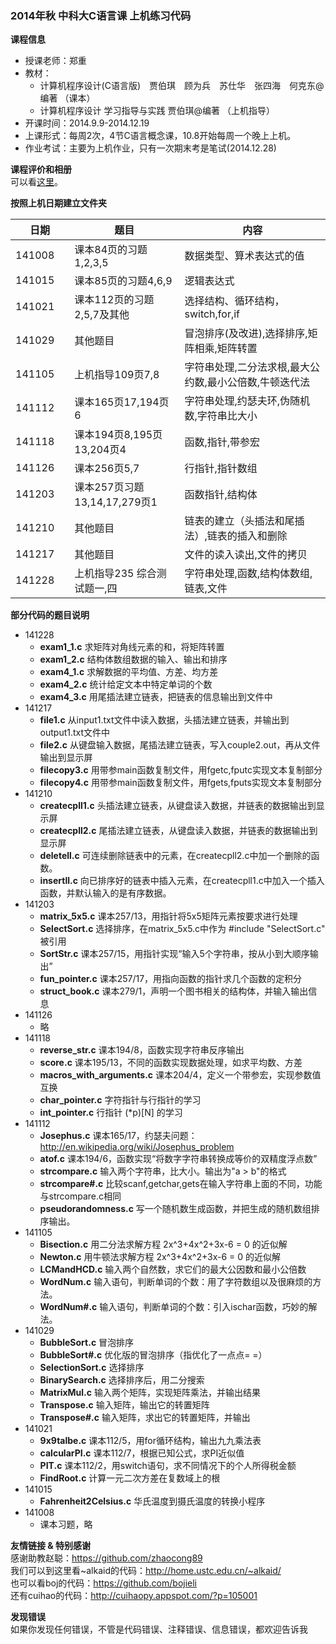 ### 2014年秋 中科大C语言课 上机练习代码  

**课程信息**  
- 授课老师：郑重  
- 教材：  
  - 计算机程序设计(C语言版)　贾伯琪　顾为兵　苏仕华　张四海　何克东@编著 （课本）  
  - 计算机程序设计 学习指导与实践  贾伯琪@编著 （上机指导）  
- 开课时间：2014.9.9-2014.12.19  
- 上课形式：每周2次，4节C语言概念课，10.8开始每周一个晚上上机。  
- 作业考试：主要为上机作业，只有一次期末考是笔试(2014.12.28)  


**课程评价和相册**  
可以看[这里](http://home.ustc.edu.cn/~jenny42/c-programming.html)。


**按照上机日期建立文件夹**  

日期    |               题目              |           内容
--------|---------------------------------|-----------------------------------  
141008　| 课本84页的习题1,2,3,5           | 数据类型、算术表达式的值  
141015  | 课本85页的习题4,6,9             | 逻辑表达式  
141021  | 课本112页的习题2,5,7及其他      | 选择结构、循环结构，switch,for,if  
141029  | 其他题目                        | 冒泡排序(及改进),选择排序,矩阵相乘,矩阵转置  
141105  | 上机指导109页7,8                | 字符串处理,二分法求根,最大公约数,最小公倍数,牛顿迭代法  
141112  | 课本165页17,194页6              | 字符串处理,约瑟夫环,伪随机数,字符串比大小  
141118  | 课本194页8,195页13,204页4       | 函数,指针,带参宏  
141126  | 课本256页5,7                    | 行指针,指针数组  
141203  | 课本257页习题13,14,17,279页1    | 函数指针,结构体  
141210  | 其他题目                        | 链表的建立（头插法和尾插法）,链表的插入和删除  
141217  | 其他题目                        | 文件的读入读出,文件的拷贝  
141228  | 上机指导235 综合测试题一,四     | 字符串处理,函数,结构体数组,链表,文件    


**部分代码的题目说明**  
- 141228  
  - **exam1_1.c** 求矩阵对角线元素的和，将矩阵转置  
  - **exam1_2.c** 结构体数组数据的输入、输出和排序  
  - **exam4_1.c** 求解数据的平均值、方差、均方差  
  - **exam4_2.c** 统计给定文本中特定单词的个数  
  - **exam4_3.c** 用尾插法建立链表，把链表的信息输出到文件中  
- 141217  
  - **file1.c** 从input1.txt文件中读入数据，头插法建立链表，并输出到output1.txt文件中  
  - **file2.c** 从键盘输入数据，尾插法建立链表，写入couple2.out，再从文件输出到显示屏  
  - **filecopy3.c** 用带参main函数复制文件，用fgetc,fputc实现文本复制部分  
  - **filecopy4.c** 用带参main函数复制文件，用fgets,fputs实现文本复制部分  
- 141210  
  - **createcpll1.c** 头插法建立链表，从键盘读入数据，并链表的数据输出到显示屏      
  - **createcpll2.c** 尾插法建立链表，从键盘读入数据，并链表的数据输出到显示屏   
  - **deletell.c** 可连续删除链表中的元素，在createcpll2.c中加一个删除的函数。  
  - **insertll.c** 向已排序好的链表中插入元素，在createcpll1.c中加入一个插入函数，并默认输入的是有序数据。  
- 141203  
  - **matrix_5x5.c** 课本257/13，用指针将5x5矩阵元素按要求进行处理  
  - **SelectSort.c** 选择排序，在matrix_5x5.c中作为 #include "SelectSort.c" 被引用  
  - **SortStr.c** 课本257/15，用指针实现“输入5个字符串，按从小到大顺序输出”  
  - **fun_pointer.c** 课本257/17，用指向函数的指针求几个函数的定积分  
  - **struct_book.c** 课本279/1，声明一个图书相关的结构体，并输入输出信息  
- 141126 
  - 略    
- 141118  
  - **reverse_str.c** 课本194/8，函数实现字符串反序输出  
  - **score.c** 课本195/13，不同的函数实现数据处理，如求平均数、方差  
  - **macros_with_arguments.c** 课本204/4，定义一个带参宏，实现参数值互换  
  - **char_pointer.c** 字符指针与行指针的学习  
  - **int_pointer.c** 行指针 (*p)[N] 的学习  
- 141112  
  - **Josephus.c** 课本165/17，约瑟夫问题：http://en.wikipedia.org/wiki/Josephus_problem  
  - **atof.c** 课本194/6，函数实现“将数字字符串转换成等价的双精度浮点数”  
  - **strcompare.c** 输入两个字符串，比大小。输出为"a > b"的格式  
  - **strcompare#.c** 比较scanf,getchar,gets在输入字符串上面的不同，功能与strcompare.c相同  
  - **pseudorandomness.c** 写一个随机数生成函数，并把生成的随机数组排序输出。  
- 141105  
  - **Bisection.c** 用二分法求解方程 2x^3+4x^2+3x-6 = 0 的近似解  
  - **Newton.c** 用牛顿法求解方程 2x^3+4x^2+3x-6 = 0 的近似解  
  - **LCMandHCD.c** 输入两个自然数，求它们的最大公因数和最小公倍数  
  - **WordNum.c** 输入语句，判断单词的个数：用了字符数组以及很麻烦的方法。  
  - **WordNum#.c** 输入语句，判断单词的个数：引入ischar函数，巧妙的解法。  
- 141029  
  - **BubbleSort.c** 冒泡排序  
  - **BubbleSort#.c** 优化版的冒泡排序（指优化了一点点= =）  
  - **SelectionSort.c** 选择排序  
  - **BinarySearch.c** 选择排序后，用二分搜索  
  - **MatrixMul.c** 输入两个矩阵，实现矩阵乘法，并输出结果  
  - **Transpose.c** 输入矩阵，输出它的转置矩阵  
  - **Transpose#.c** 输入矩阵，求出它的转置矩阵，并输出  
- 141021
  - **9x9talbe.c** 课本112/5，用for循环结构，输出九九乘法表  
  - **calcularPI.c** 课本112/7，根据已知公式，求PI近似值  
  - **PIT.c** 课本112/2，用switch语句，求不同情况下的个人所得税金额  
  - **FindRoot.c** 计算一元二次方差在复数域上的根  
- 141015 
  - **Fahrenheit2Celsius.c** 华氏温度到摄氏温度的转换小程序  
- 141008  
  - 课本习题，略

   
**友情链接 & 特别感谢**  
感谢助教赵聪：https://github.com/zhaocong89  
我们可以到这里看~alkaid的代码：http://home.ustc.edu.cn/~alkaid/  
也可以看boj的代码：https://github.com/bojieli  
还有cuihao的代码：http://cuihaopy.appspot.com/?p=105001  


**发现错误**  
如果你发现任何错误，不管是代码错误、注释错误、信息错误，都欢迎告诉我
<!--
这份markdown大概花了整整两个半天的时间来写，顺便也把自己的上机代码大体看了一遍。  
发现之前很多文件命名不合理，如用特殊字符，  
然后注释里有很多英文语法错误...哭晕  
-->
